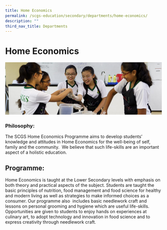 ```yaml
---
title: Home Economics
permalink: /scgs-education/secondary/departments/home-economics/
description: ""
third_nav_title: Departments
---
```


# **Home Economics**

![](/images/SCGS-0037-e1508224209499.jpg)

### Philosophy:

The SCGS Home Economics Programme aims to develop students’ knowledge and attitudes in Home Economics for the well-being of self, family and the community.  We believe that such life-skills are an important aspect of a holistic education.

## Programme:

Home Economics is taught at the Lower Secondary levels with emphasis on both theory and practical aspects of the subject. Students are taught the basic principles of nutrition, food management and food science for healthy and modern living as well as strategies to make informed choices as a consumer. Our programme also  includes basic needlework craft and lessons on personal grooming and hygiene which are useful life-skills.  Opportunities are given to students to enjoy hands on experiences at culinary art, to adopt technology and innovation in food science and to express creativity through needlework craft.
